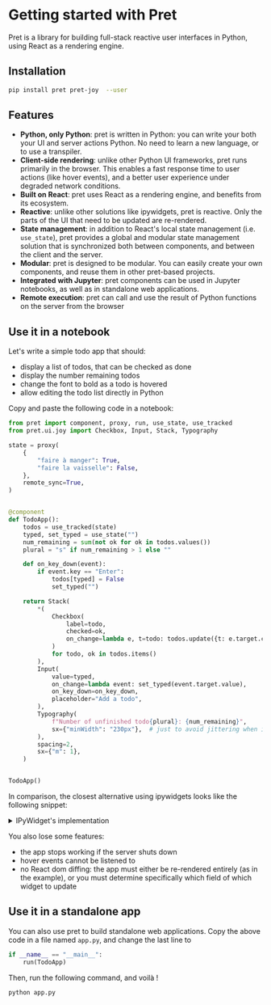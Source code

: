# Getting started with Pret

Pret is a library for building full-stack reactive user interfaces in Python, using React as a rendering engine.

## Installation

```bash
pip install pret pret-joy  --user
```

## Features

- **Python, only Python**: pret is written in Python: you can write your both your UI and server actions Python. No need to learn a new language, or to use a transpiler.
- **Client-side rendering**: unlike other Python UI frameworks, pret runs primarily in the browser. This enables a fast response time to user actions (like hover events), and a better user experience under degraded network conditions.
- **Built on React**: pret uses React as a rendering engine, and benefits from its ecosystem.
- **Reactive**: unlike other solutions like ipywidgets, pret is reactive. Only the parts of the UI that need to be updated are re-rendered.
- **State management**: in addition to React's local state management (i.e. `use_state`), pret provides a global and modular state management solution that is synchronized both between components, and between the client and the server.
- **Modular**: pret is designed to be modular. You can easily create your own components, and reuse them in other pret-based projects.
- **Integrated with Jupyter**: pret components can be used in Jupyter notebooks, as well as in standalone web applications.
- **Remote execution**: pret can call and use the result of Python functions on the server from the browser

## Use it in a notebook

Let's write a simple todo app that should:

- display a list of todos, that can be checked as done
- display the number remaining todos
- change the font to bold as a todo is hovered
- allow editing the todo list directly in Python

Copy and paste the following code in a notebook:

```python { .render-with-pret }
from pret import component, proxy, run, use_state, use_tracked
from pret.ui.joy import Checkbox, Input, Stack, Typography

state = proxy(
    {
        "faire à manger": True,
        "faire la vaisselle": False,
    },
    remote_sync=True,
)


@component
def TodoApp():
    todos = use_tracked(state)
    typed, set_typed = use_state("")
    num_remaining = sum(not ok for ok in todos.values())
    plural = "s" if num_remaining > 1 else ""

    def on_key_down(event):
        if event.key == "Enter":
            todos[typed] = False
            set_typed("")

    return Stack(
        *(
            Checkbox(
                label=todo,
                checked=ok,
                on_change=lambda e, t=todo: todos.update({t: e.target.checked}),
            )
            for todo, ok in todos.items()
        ),
        Input(
            value=typed,
            on_change=lambda event: set_typed(event.target.value),
            on_key_down=on_key_down,
            placeholder="Add a todo",
        ),
        Typography(
            f"Number of unfinished todo{plural}: {num_remaining}",
            sx={"minWidth": "230px"},  # just to avoid jittering when it's centered
        ),
        spacing=2,
        sx={"m": 1},
    )


TodoApp()
```

In comparison, the closest alternative using ipywidgets looks like the following snippet:

<details>
<summary>IPyWidget's implementation</summary>

```python { .no-exec }
import ipywidgets as widgets

state = {
    "faire à manger": True,
    "faire la vaisselle": False,
}


class IPWTodoApp:
    def __init__(self):
        self.box = widgets.VBox()
        self.render()

    def _repr_mimebundle_(self, *args, **kwargs):
        return self.box._repr_mimebundle_(*args, **kwargs)

    def render(self, *args, **kwargs):
        num_remaining = sum([not checked for _, checked in state.items()])
        plural = "s" if num_remaining > 1 else ""

        def on_input_submit(sender):
            state[input_widget.value] = False
            self.render()

        def create_todo_item(todo, checked):
            def update_todo_status(*args, **kwargs):
                state[todo] = checkbox.value
                self.render()

            checkbox = widgets.Checkbox(
                value=checked,
                description=todo,
                disabled=False,
                indent=False,
            )
            checkbox.observe(update_todo_status, names="value")
            return checkbox

        input_widget = widgets.Text(
            placeholder="Add a todo",
            description="",
            disabled=False,
        )
        input_widget.on_submit(on_input_submit)

        self.box.children = [
            *(create_todo_item(todo, checked) for todo, checked in state.items()),
            input_widget,
            widgets.Label(value=f"Number of unfinished todo{plural}: {num_remaining}"),
        ]


IPWTodoApp()
```
</details>

You also lose some features:

- the app stops working if the server shuts down
- hover events cannot be listened to
- no React dom diffing: the app must either be re-rendered entirely (as in the example),
  or you must determine specifically which field of which widget to update

## Use it in a standalone app

You can also use pret to build standalone web applications. Copy the above code in a file
named `app.py`, and change the last line to

```python
if __name__ == "__main__":
    run(TodoApp)
```

Then, run the following command, and voilà !

```bash
python app.py
```
